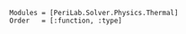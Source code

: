 ```@autodocs
Modules = [PeriLab.Solver.Physics.Thermal]
Order   = [:function, :type]
```

```@bibliography
```